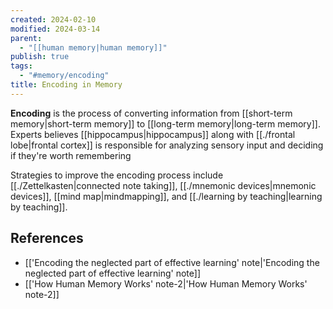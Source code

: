 ```yaml
---
created: 2024-02-10
modified: 2024-03-14
parent:
  - "[[human memory|human memory]]"
publish: true
tags:
  - "#memory/encoding"
title: Encoding in Memory
---
```

**Encoding** is the process of converting information from [[short-term memory|short-term memory]] to [[long-term memory|long-term memory]]. Experts believes [[hippocampus|hippocampus]] along with [[./frontal lobe|frontal cortex]] is responsible for analyzing sensory input and deciding if they're worth remembering

Strategies to improve the encoding process include [[./Zettelkasten|connected note taking]], [[./mnemonic devices|mnemonic devices]], [[mind map|mindmapping]], and [[./learning by teaching|learning by teaching]].

## References
- [['Encoding the neglected part of effective learning' note|'Encoding the neglected part of effective learning' note]]
- [['How Human Memory Works' note-2|'How Human Memory Works' note-2]]